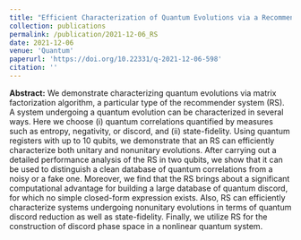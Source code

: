 ```yaml
---
title: "Efficient Characterization of Quantum Evolutions via a Recommender System"
collection: publications
permalink: /publication/2021-12-06_RS
date: 2021-12-06
venue: 'Quantum'
paperurl: 'https://doi.org/10.22331/q-2021-12-06-598'
citation: ''
---
```


 
**Abstract:** We demonstrate characterizing quantum evolutions via matrix factorization algorithm, a particular type of the recommender system (RS). A system undergoing a quantum evolution can be characterized in several ways. Here we choose (i) quantum correlations quantified by measures such as entropy, negativity, or discord, and (ii) state-fidelity. Using quantum registers with up to 10 qubits, we demonstrate that an RS can efficiently characterize both unitary and nonunitary evolutions. After carrying out a detailed performance analysis of the RS in two qubits, we show that it can be used to distinguish a clean database of quantum correlations from a noisy or a fake one. Moreover, we find that the RS brings about a significant computational advantage for building a large database of quantum discord, for which no simple closed-form expression exists. Also, RS can efficiently characterize systems undergoing nonunitary evolutions in terms of quantum discord reduction as well as state-fidelity. Finally, we utilize RS for the construction of discord phase space in a nonlinear quantum system.

